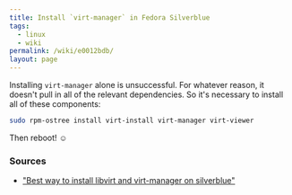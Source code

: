 ```yaml
---
title: Install `virt-manager` in Fedora Silverblue
tags:
  - linux
  - wiki
permalink: /wiki/e0012bdb/
layout: page
---
```


Installing `virt-manager` alone is unsuccessful. For whatever reason, it doesn't pull in all of the relevant dependencies. So it's necessary to install all of these components:

```bash
sudo rpm-ostree install virt-install virt-manager virt-viewer
```

Then reboot! ☺️

### Sources

- ["Best way to install libvirt and virt-manager on silverblue"](https://discussion.fedoraproject.org/t/best-way-to-install-libvirt-and-virt-manager-on-silverblue/30700/4)
